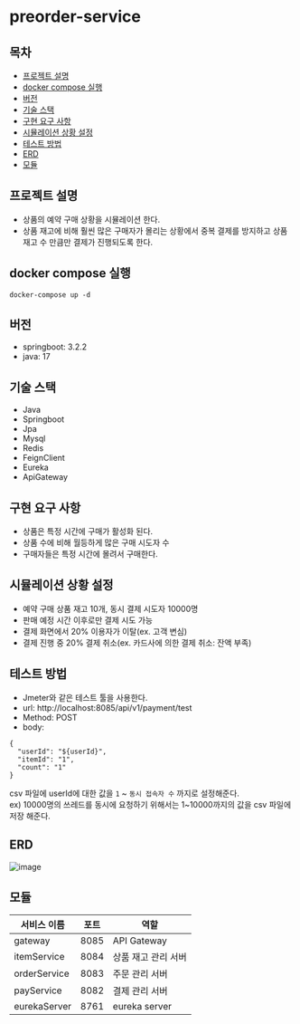 # preorder-service
## 목차
- [프로젝트 설명](#프로젝트-설명)
- [docker compose 실행](#docker-compose-실행)
- [버전](#버전)
- [기술 스택](#기술-스택)
- [구현 요구 사항](#구현-요구-사항)
- [시뮬레이션 상황 설정](#시뮬레이션-상황-설정)
- [테스트 방법](#테스트-방법)
- [ERD](#erd)
- [모듈](#모듈)

## 프로젝트 설명
- 상품의 예약 구매 상황을 시뮬레이션 한다.
- 상품 재고에 비해 훨씬 많은 구매자가 몰리는 상황에서 중복 결제를 방지하고 상품 재고 수 만큼만 결제가 진행되도록 한다.

## docker compose 실행
```
docker-compose up -d
```

## 버전 
- springboot: 3.2.2
- java: 17

## 기술 스택
- Java
- Springboot
- Jpa
- Mysql
- Redis
- FeignClient
- Eureka
- ApiGateway

## 구현 요구 사항
- 상품은 특정 시간에 구매가 활성화 된다.
- 상품 수에 비해 월등하게 많은 구매 시도자 수
- 구매자들은 특정 시간에 몰려서 구매한다.

## 시뮬레이션 상황 설정
- 예약 구매 상품 재고 10개, 동시 결제 시도자 10000명
- 판매 예정 시간 이후로만 결제 시도 가능
- 결제 화면에서 20% 이용자가 이탈(ex. 고객 변심)
- 결제 진행 중 20% 결제 취소(ex. 카드사에 의한 결제 취소: 잔액 부족)

## 테스트 방법
- Jmeter와 같은 테스트 툴을 사용한다.
- url: http://localhost:8085/api/v1/payment/test
- Method: POST
- body:
```
{
  "userId": "${userId}",
  "itemId": "1",
  "count": "1"
}
```
csv 파일에 userId에 대한 값을 `1` ~ `동시 접속자 수` 까지로 설정해준다.  
ex) 10000명의 쓰레드를 동시에 요청하기 위해서는 1~10000까지의 값을 csv 파일에 저장 해준다.

## ERD
![image](https://github.com/tg-96/preorder-service/assets/98454438/6b503f30-2a01-4d4a-bda8-49a2ec51ee62)

## 모듈

|서비스 이름|포트|역할|
|---|---|---|
|gateway|8085|API Gateway|
|itemService|8084|상품 재고 관리 서버|
|orderService|8083|주문 관리 서버|
|payService|8082|결제 관리 서버|
|eurekaServer|8761|eureka server|


